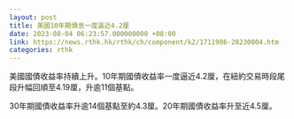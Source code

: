 ```yaml
---
layout: post
title: 美國10年期債息一度逼近4.2厘
date: 2023-08-04 06:23:57.000000000 +08:00
link: https://news.rthk.hk/rthk/ch/component/k2/1711986-20230804.htm
categories: rthk
---
```


美國國債收益率持續上升。10年期國債收益率一度逼近4.2厘，在紐約交易時段尾段升幅回順至4.19厘，升逾11個基點。

30年期國債收益率升逾14個基點至約4.3厘。20年期國債收益率升至近4.5厘。
